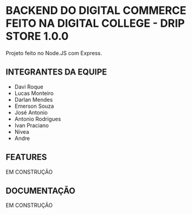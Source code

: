 # BACKEND DO DIGITAL COMMERCE FEITO NA DIGITAL COLLEGE - DRIP STORE 1.0.0

Projeto feito no Node.JS com Express.

## INTEGRANTES DA EQUIPE
<ul>
<li>Davi Roque</li>
<li>Lucas Monteiro</li>
<li>Darlan Mendes</li>
<li>Emerson Souza</li>
<li>José Antonio</li>
<li>Antonio Rodrigues</li>
<li>Ivan Praciano</li>
<li>Nivea</li>
<li>Andre</li>

</ul>


## FEATURES

EM CONSTRUÇÃO

## DOCUMENTAÇÃO 

EM CONSTRUÇÃO
